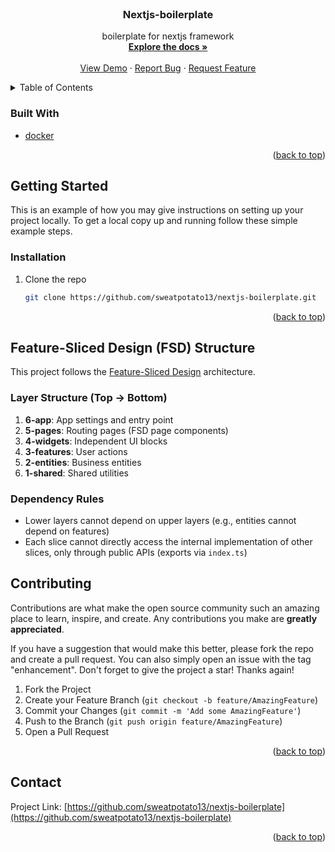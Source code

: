 <div id="top"></div>


<!-- PROJECT LOGO -->
<br />
<div align="center">
  <a href="https://github.com/sweatpotato13/nextjs-boilerplate">
    <!-- <img src="images/logo.png" alt="Logo" width="80" height="80"> -->
  </a>

<h3 align="center">Nextjs-boilerplate</h3>

  <p align="center">
    boilerplate for nextjs framework
    <br />
    <a href="https://github.com/sweatpotato13/nextjs-boilerplate"><strong>Explore the docs »</strong></a>
    <br />
    <br />
    <a href="https://github.com/sweatpotato13/nextjs-boilerplate">View Demo</a>
    ·
    <a href="https://github.com/sweatpotato13/nextjs-boilerplate/issues">Report Bug</a>
    ·
    <a href="https://github.com/sweatpotato13/nextjs-boilerplate/issues">Request Feature</a>
  </p>
</div>



<!-- TABLE OF CONTENTS -->
<details>
  <summary>Table of Contents</summary>
  <ol>
    <li>
      <ul>
        <li><a href="#built-with">Built With</a></li>
      </ul>
    </li>
    <li>
      <a href="#getting-started">Getting Started</a>
      <ul>
        <li><a href="#prerequisites">Prerequisites</a></li>
        <li><a href="#installation">Installation</a></li>
      </ul>
    </li>
    <li><a href="#usage">Usage</a></li>
    <li><a href="#roadmap">Roadmap</a></li>
    <li><a href="#contributing">Contributing</a></li>
    <li><a href="#license">License</a></li>
    <li><a href="#contact">Contact</a></li>
    <li><a href="#acknowledgments">Acknowledgments</a></li>
  </ol>
</details>



### Built With

* [docker](https://www.docker.com/)

<p align="right">(<a href="#top">back to top</a>)</p>


<!-- GETTING STARTED -->
## Getting Started

This is an example of how you may give instructions on setting up your project locally.
To get a local copy up and running follow these simple example steps.

### Installation

1. Clone the repo
   ```sh
   git clone https://github.com/sweatpotato13/nextjs-boilerplate.git
   ```

<p align="right">(<a href="#top">back to top</a>)</p>

## Feature-Sliced Design (FSD) Structure

This project follows the [Feature-Sliced Design](https://feature-sliced.github.io) architecture.

### Layer Structure (Top → Bottom)

1. **6-app**: App settings and entry point
2. **5-pages**: Routing pages (FSD page components)
3. **4-widgets**: Independent UI blocks
4. **3-features**: User actions
5. **2-entities**: Business entities
6. **1-shared**: Shared utilities

### Dependency Rules

- Lower layers cannot depend on upper layers (e.g., entities cannot depend on features)
- Each slice cannot directly access the internal implementation of other slices, only through public APIs (exports via `index.ts`)

<!-- CONTRIBUTING -->
## Contributing

Contributions are what make the open source community such an amazing place to learn, inspire, and create. Any contributions you make are **greatly appreciated**.

If you have a suggestion that would make this better, please fork the repo and create a pull request. You can also simply open an issue with the tag "enhancement".
Don't forget to give the project a star! Thanks again!

1. Fork the Project
2. Create your Feature Branch (`git checkout -b feature/AmazingFeature`)
3. Commit your Changes (`git commit -m 'Add some AmazingFeature'`)
4. Push to the Branch (`git push origin feature/AmazingFeature`)
5. Open a Pull Request

<p align="right">(<a href="#top">back to top</a>)</p>


<!-- CONTACT -->
## Contact

Project Link: [https://github.com/sweatpotato13/nextjs-boilerplate](https://github.com/sweatpotato13/nextjs-boilerplate)

<p align="right">(<a href="#top">back to top</a>)</p>